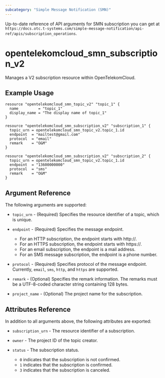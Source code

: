 ```yaml
---
subcategory: "Simple Message Notification (SMN)"
---
```


Up-to-date reference of API arguments for SMN subscription you can get at
`https://docs.otc.t-systems.com/simple-message-notification/api-ref/apis/subscription_operations`.

# opentelekomcloud_smn_subscription_v2

Manages a V2 subscription resource within OpenTelekomCloud.

## Example Usage

```hcl
resource "opentelekomcloud_smn_topic_v2" "topic_1" {
  name         = "topic_1"
  display_name = "The display name of topic_1"
}

resource "opentelekomcloud_smn_subscription_v2" "subscription_1" {
  topic_urn = opentelekomcloud_smn_topic_v2.topic_1.id
  endpoint  = "mailtest@gmail.com"
  protocol  = "email"
  remark    = "O&M"
}

resource "opentelekomcloud_smn_subscription_v2" "subscription_2" {
  topic_urn = opentelekomcloud_smn_topic_v2.topic_1.id
  endpoint  = "13600000000"
  protocol  = "sms"
  remark    = "O&M"
}
```

## Argument Reference

The following arguments are supported:

* `topic_urn` - (Required) Specifies the resource identifier of a topic, which is unique.

* `endpoint` - (Required) Specifies the message endpoint.
  * For an HTTP subscription, the endpoint starts with http\://.
  * For an HTTPS subscription, the endpoint starts with https\://.
  * For an email subscription, the endpoint is a mail address.
  * For an SMS message subscription, the endpoint is a phone number.

* `protocol` - (Required) Specifies protocol of the message endpoint. Currently, `email`,
  `sms`, `http`, and `https` are supported.

* `remark` - (Optional) Specifies the remark information. The remarks must be a UTF-8-coded
  character string containing 128 bytes.

* `project_name` - (Optional) The project name for the subscription.

## Attributes Reference

In addition to all arguments above, the following attributes are exported:

* `subscription_urn` - The resource identifier of a subscription.

* `owner` - The project ID of the topic creator.

* `status` - The subscription status.
  * `0` indicates that the subscription is not confirmed.
  * `1` indicates that the subscription is confirmed.
  * `3` indicates that the subscription is canceled.
